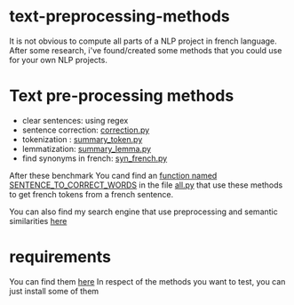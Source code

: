 # text-preprocessing-methods
It is not obvious to compute all parts of a NLP project in french language. After some research, i've found/created some methods that you could use for your own NLP projects.

# Text pre-processing methods
- clear sentences: using regex
- sentence correction: [correction.py](https://github.com/Hermann-web/text-preprocessing-methods-for-NLP-search-engine/blob/main/correcteur.py)
- tokenization : [summary_token.py](https://github.com/Hermann-web/text-preprocessing-methods-for-NLP-search-engine/blob/main/summary_token.py)
- lemmatization: [summary_lemma.py](https://github.com/Hermann-web/text-preprocessing-methods-for-NLP-search-engine/blob/main/summary_lemma.py)
- find synonyms in french: [syn_french.py](https://github.com/Hermann-web/text-preprocessing-methods-for-NLP-search-engine/blob/main/syn_french.py)


After these benchmark You cand find an [function named SENTENCE_TO_CORRECT_WORDS](https://github.com/Hermann-web/text-preprocessing-methods-for-NLP-search-engine/blob/main/all.py#LC146) in the file [all.py](https://github.com/Hermann-web/text-preprocessing-methods-for-NLP-search-engine/blob/main/all.py) that use these methods to get french tokens from a french sentence.

You can also find my search engine that use preprocessing and semantic similarities [here](https://github.com/Hermann-web/Search-engine-with-python-nlp)

# requirements
You can find them [here](https://github.com/Hermann-web/text-preprocessing-methods-for-NLP-search-engine/blob/main/requirements.txt)
In respect of the methods you want to test, you can just install some of them
